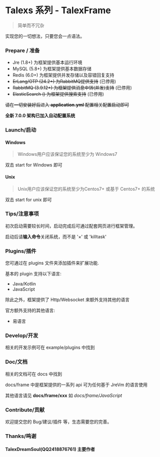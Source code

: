 # Talexs 系列 - TalexFrame

> 简单而不冗杂

实现您的一切想法，只要您会一点语法。

### Prepare / 准备

- Jre (1.8+) 为框架提供基本运行环境
- MySQL (5.8+) 为框架提供基本数据存储
- Redis (6.0+) 为框架提供并发存储以及容错回复支持
- ~~ErLang/OTP (24.2+) 为RabbitMQ提供支持~~ (已停用)
- ~~RabbitMQ (3.9.12+) 为框架提供消息中转(并发)支持~~ (已停用)
- <del>ElasticSearch () 为框架提供搜索支持</del> (已停用)

~~请在一切安装好后进入 **application.yml** 配置相关配置启动即可~~

**全新 7.0.0 架构已加入自动配置系统**

### Launch/启动

#### Windows

> Windows用户应该保证您的系统至少为 Windows7

双击 start for Windows 即可

#### Unix

> Unix用户应该保证您的系统至少为Centos7+ 或基于 Centos7+ 的系统

双击 start for unix 即可

### Tips/注意事项

初次启动需要较长时间，启动完成后可通过配套网页进行框架管理。

启动后请**输入命令**关闭系统，而不是 '×' 或 'killtask'

### Plugins/插件

您可通过在 plugins 文件夹添加插件来扩展功能.

基本的 plugin 支持以下语言:

- Java/Kotlin
- JavaScript

除此之外，框架提供了 Http/Websocket 来额外支持其他的语言

官方额外支持的其他语言:

- 易语言

### Develop/开发

相关的开发示例可在 example/plugins 中找到

### Doc/文档

相关的文档可在 docs 中找到

docs/frame 中是框架提供的一系列 api 可为任何基于 JreVm 的语言使用

其他语言请见 **docs/frame/xxx** 如 *docs/frame/JavaScript*

### Contribute/贡献

欢迎提交您的 Bug/建议/插件 等，生态需要您的完善。

### Thanks/鸣谢

#### TalexDreamSoul(QQ2418876761) 主要作者